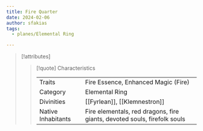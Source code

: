 ```yaml
---
title: Fire Quarter
date: 2024-02-06
author: sfakias
tags:
  - planes/Elemental Ring

---
```

> [!attributes]
> 
> > [!quote] Characteristics
> >
> > | | |
> > | --- | --- |
> > | Traits |  Fire Essence, Enhanced Magic (Fire) |
> > | Category |  Elemental Ring |
> > | Divinities |  [[Fyrlean]], [[Klemnestron]] |
> > | Native Inhabitants |  Fire elementals, red dragons, fire giants, devoted souls, firefolk souls |